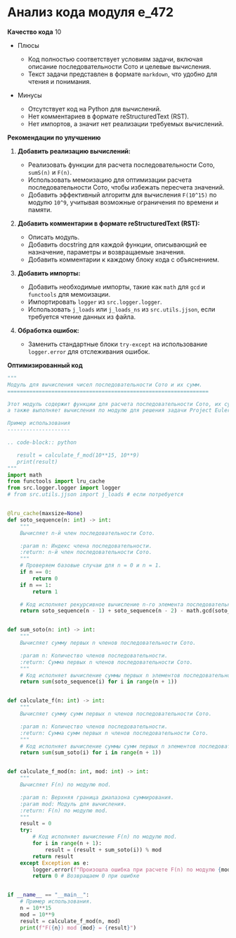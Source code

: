 # Анализ кода модуля e_472

**Качество кода**
10
- Плюсы
    - Код полностью соответствует условиям задачи, включая описание последовательности Сото и целевые вычисления.
    - Текст задачи представлен в формате `markdown`, что удобно для чтения и понимания.

- Минусы
    - Отсутствует код на Python для вычислений.
    - Нет комментариев в формате reStructuredText (RST).
    - Нет импортов, а значит нет реализации требуемых вычислений.

**Рекомендации по улучшению**

1.  **Добавить реализацию вычислений:**
    -   Реализовать функции для расчета последовательности Сото, `sumS(n)` и `F(n)`.
    -   Использовать мемоизацию для оптимизации расчета последовательности Сото, чтобы избежать пересчета значений.
    -   Добавить эффективный алгоритм для вычисления `F(10^15)` по модулю `10^9`, учитывая возможные ограничения по времени и памяти.

2.  **Добавить комментарии в формате reStructuredText (RST):**
    -   Описать модуль.
    -   Добавить docstring для каждой функции, описывающий ее назначение, параметры и возвращаемые значения.
    -   Добавить комментарии к каждому блоку кода с объяснением.

3.  **Добавить импорты:**
    -   Добавить необходимые импорты, такие как `math` для `gcd` и `functools` для мемоизации.
    -   Импортировать `logger` из `src.logger.logger`.
    -   Использовать `j_loads` или `j_loads_ns` из `src.utils.jjson`, если требуется чтение данных из файла.

4.  **Обработка ошибок:**
    -   Заменить стандартные блоки `try-except` на использование `logger.error` для отслеживания ошибок.

**Оптимизированный код**

```python
"""
Модуль для вычисления чисел последовательности Сото и их сумм.
================================================================

Этот модуль содержит функции для расчета последовательности Сото, их сумм и сумм сумм,
а также выполняет вычисления по модулю для решения задачи Project Euler #472.

Пример использования
--------------------

.. code-block:: python

   result = calculate_f_mod(10**15, 10**9)
   print(result)
"""
import math
from functools import lru_cache
from src.logger.logger import logger
# from src.utils.jjson import j_loads # если потребуется


@lru_cache(maxsize=None)
def soto_sequence(n: int) -> int:
    """
    Вычисляет n-й член последовательности Сото.

    :param n: Индекс члена последовательности.
    :return: n-й член последовательности Сото.
    """
    # Проверяем базовые случаи для n = 0 и n = 1.
    if n == 0:
        return 0
    if n == 1:
        return 1

    # Код исполняет рекурсивное вычисление n-го элемента последовательности Сото с мемоизацией.
    return soto_sequence(n - 1) + soto_sequence(n - 2) - math.gcd(soto_sequence(n - 1), soto_sequence(n - 2))


def sum_soto(n: int) -> int:
    """
    Вычисляет сумму первых n членов последовательности Сото.

    :param n: Количество членов последовательности.
    :return: Сумма первых n членов последовательности Сото.
    """
    # Код исполняет вычисление суммы первых n элементов последовательности Сото.
    return sum(soto_sequence(i) for i in range(n + 1))


def calculate_f(n: int) -> int:
    """
    Вычисляет сумму сумм первых n членов последовательности Сото.

    :param n: Количество членов последовательности.
    :return: Сумма сумм первых n членов последовательности Сото.
    """
    # Код исполняет вычисление суммы сумм первых n элементов последовательности Сото.
    return sum(sum_soto(i) for i in range(n + 1))


def calculate_f_mod(n: int, mod: int) -> int:
    """
    Вычисляет F(n) по модулю mod.

    :param n: Верхняя граница диапазона суммирования.
    :param mod: Модуль для вычисления.
    :return: F(n) по модулю mod.
    """
    result = 0
    try:
        # Код исполняет вычисление F(n) по модулю mod.
        for i in range(n + 1):
            result = (result + sum_soto(i)) % mod
        return result
    except Exception as e:
        logger.error(f"Произошла ошибка при расчете F(n) по модулю {mod}: {e}")
        return 0 # Возвращаем 0 при ошибке


if __name__ == "__main__":
    # Пример использования.
    n = 10**15
    mod = 10**9
    result = calculate_f_mod(n, mod)
    print(f"F({n}) mod {mod} = {result}")
```